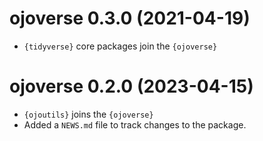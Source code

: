 # ojoverse 0.3.0 (2021-04-19)

* `{tidyverse}` core packages join the `{ojoverse}`

# ojoverse 0.2.0 (2023-04-15)

* `{ojoutils}` joins the `{ojoverse}`
* Added a `NEWS.md` file to track changes to the package.
